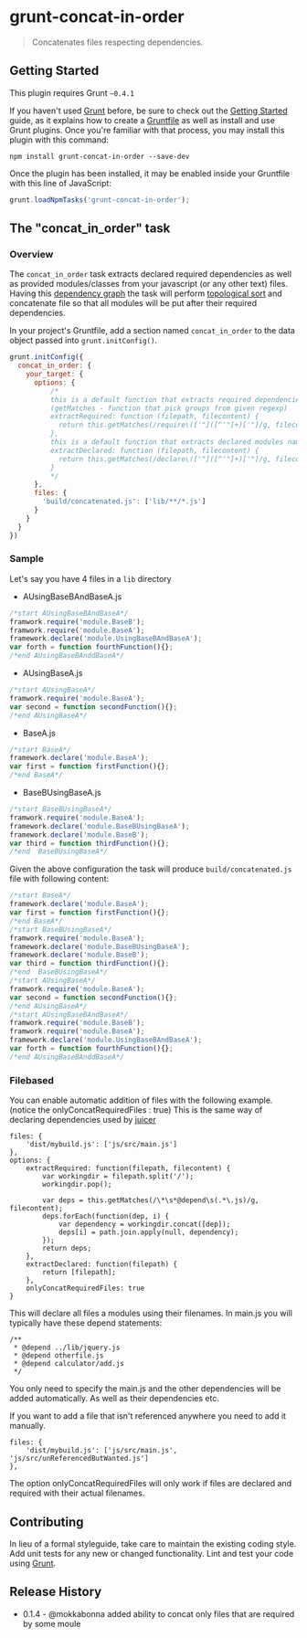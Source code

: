 # grunt-concat-in-order

> Concatenates files respecting dependencies.

## Getting Started
This plugin requires Grunt `~0.4.1`

If you haven't used [Grunt](http://gruntjs.com/) before, be sure to check out the [Getting Started](http://gruntjs.com/getting-started) guide, as it explains how to create a [Gruntfile](http://gruntjs.com/sample-gruntfile) as well as install and use Grunt plugins. Once you're familiar with that process, you may install this plugin with this command:

```shell
npm install grunt-concat-in-order --save-dev
```

Once the plugin has been installed, it may be enabled inside your Gruntfile with this line of JavaScript:

```js
grunt.loadNpmTasks('grunt-concat-in-order');
```

## The "concat_in_order" task

### Overview

The `concat_in_order` task extracts declared required dependencies as well as provided modules/classes from your javascript (or any other text) files. Having this [dependency graph](http://en.wikipedia.org/wiki/Dependency_graph) the task will perform [topological sort](http://en.wikipedia.org/wiki/Topological_sorting) and concatenate file so that all modules will be put after their required dependencies.

In your project's Gruntfile, add a section named `concat_in_order` to the data object passed into `grunt.initConfig()`.

```js
grunt.initConfig({
  concat_in_order: {
    your_target: {
      options: {
          /*
          this is a default function that extracts required dependencies/module names from file content
          (getMatches - function that pick groups from given regexp)
          extractRequired: function (filepath, filecontent) {
            return this.getMatches(/require\(['"]([^'"]+)['"]/g, filecontent);
          },
          this is a default function that extracts declared modules names from file content
          extractDeclared: function (filepath, filecontent) {
            return this.getMatches(/declare\(['"]([^'"]+)['"]/g, filecontent);
          }
          */
      },
      files: {
        'build/concatenated.js': ['lib/**/*.js']
      }
    }
  }
})
```
### Sample
Let's say you have 4 files in a `lib` directory

- AUsingBaseBAndBaseA.js

```js
/*start AUsingBaseBAndBaseA*/
framwork.require('module.BaseB');
framwork.require('module.BaseA');
framework.declare('module.UsingBaseBAndBaseA');
var forth = function fourthFunction(){};
/*end AUsingBaseBAnddBaseA*/
```

- AUsingBaseA.js

```js
/*start AUsingBaseA*/
framwork.require('module.BaseA');
var second = function secondFunction(){};
/*end AUsingBaseA*/
```


- BaseA.js

```js
/*start BaseA*/
framework.declare('module.BaseA');
var first = function firstFunction(){};
/*end BaseA*/
```

- BaseBUsingBaseA.js

```js
/*start BaseBUsingBaseA*/
framwork.require('module.BaseA');
framework.declare('module.BaseBUsingBaseA');
framework.declare('module.BaseB');
var third = function thirdFunction(){};
/*end  BaseBUsingBaseA*/
```
Given the above configuration the task will produce `build/concatenated.js` file with following content:

```js
/*start BaseA*/
framework.declare('module.BaseA');
var first = function firstFunction(){};
/*end BaseA*/
/*start BaseBUsingBaseA*/
framwork.require('module.BaseA');
framework.declare('module.BaseBUsingBaseA');
framework.declare('module.BaseB');
var third = function thirdFunction(){};
/*end  BaseBUsingBaseA*/
/*start AUsingBaseA*/
framwork.require('module.BaseA');
var second = function secondFunction(){};
/*end AUsingBaseA*/
/*start AUsingBaseBAndBaseA*/
framwork.require('module.BaseB');
framwork.require('module.BaseA');
framework.declare('module.UsingBaseBAndBaseA');
var forth = function fourthFunction(){};
/*end AUsingBaseBAnddBaseA*/
```

### Filebased
You can enable automatic addition of files with the following example. (notice the onlyConcatRequiredFiles : true) This is the same way of declaring dependencies used by [juicer](https://github.com/cjohansen/juicer)

    files: {
        'dist/mybuild.js': ['js/src/main.js']
    },
    options: {
        extractRequired: function(filepath, filecontent) {
            var workingdir = filepath.split('/');
            workingdir.pop();

            var deps = this.getMatches(/\*\s*@depend\s(.*\.js)/g, filecontent);
            deps.forEach(function(dep, i) {
                var dependency = workingdir.concat([dep]);
                deps[i] = path.join.apply(null, dependency);
            });
            return deps;
        },
        extractDeclared: function(filepath) {
            return [filepath];
        },
        onlyConcatRequiredFiles: true
    }

This will declare all files a modules using their filenames. In main.js you will typically have these depend statements:

    /**
     * @depend ../lib/jquery.js
     * @depend otherfile.js
     * @depend calculator/add.js
     */

You only need to specify the main.js and the other dependencies will be added automatically. As well as their dependencies etc.

If you want to add a file that isn't referenced anywhere you need to add it manually.

    files: {
        'dist/mybuild.js': ['js/src/main.js', 'js/src/unReferencedButWanted.js']
    },

The option onlyConcatRequiredFiles will only work if files are declared and required with their actual filenames.

## Contributing
In lieu of a formal styleguide, take care to maintain the existing coding style. Add unit tests for any new or changed functionality. Lint and test your code using [Grunt](http://gruntjs.com/).

## Release History

- 0.1.4 - @mokkabonna added ability to concat only files that are required by some moule
